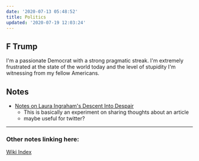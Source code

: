 ```yaml
---
date: '2020-07-13 05:48:52'
title: Politics
updated: '2020-07-19 12:03:24'
---
```

## F Trump
I'm a passionate Democrat with a strong pragmatic streak. I'm extremely
frustrated at the state of the world today and the level of stupidity I'm
witnessing from my fellow Americans.

## Notes
* [Notes on Laura Ingraham's Descent Into Despair](/Notes-on-Laura-Ingraham's-Descent-Into-Despair)
  * This is basically an experiment on sharing thoughts about an article
  * maybe useful for twitter?

---
### Other notes linking here:

[Wiki Index](/index/)

